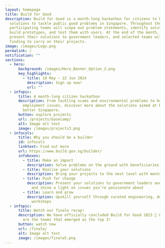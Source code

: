 ```yaml
---
layout: homepage
title: Build for Good
description: Build for Good is a month-long hackathon for citizens to build
  solutions to tackle public good problems in Singapore. Throughout the month,
  participating teams will scope out problem statements, identify solutions,
  build prototypes, and test them with users. At the end of the month, they will
  present their solutions to government leaders, and selected teams will receive
  funding to carry on their projects.
image: /images/Logo.png
permalink: /
notification: ""
sections:
  - hero:
      background: /images/Hero_Banner_Option_2.png
      key_highlights:
        - title: 18 May — 22 Jun 2024
          description: Sign up now!
          url: ""
  - infopic:
      title: A month-long citizen hackathon
      description: From tackling scams and environmental problems to healthcare and
        employment issues, discover more about the solutions aimed at building a
        better Singapore.
      button: explore projects
      url: /projects/basecamp/
      alt: Image alt text
      image: /images/projects3.png
  - infocols:
      title: Why you should be a builder
      id: infocols
      linktext: Find out more
      url: https://www.build.gov.sg/builder/
      infoboxes:
        - title: Make an impact
          description: Solve problems on the ground with beneficiaries and NGOs
        - title: Realise your solutions
          description: Bring your projects to the next level with mentorship and sponsorship
        - title: Push for change
          description: Present your solutions to government leaders and industry experts,
            and shine a light on issues you’re passionate about
        - title: Learn and grow
          description: Upskill yourself through curated engineering, design, and product
            workshops
  - infopic:
      title: Watch our finale recap!
      description: We have officially concluded Build for Good 2023 🎊 Find out which
        are the teams that emerged as the top 3!
      button: watch now
      url: /finale/
      alt: Image alt text
      image: /images/finale5.png
---
```

